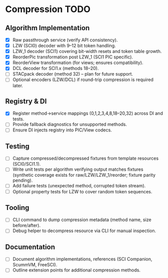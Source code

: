 # Compression TODO

## Algorithm Implementation
- [x] Raw passthrough service (verify API consistency).
- [x] LZW (SCI0) decoder with 9–12 bit token handling.
- [x] LZW_1 decoder (SCI1) covering bit-width resets and token table growth.
- [x] ReorderPic transformation post LZW_1 (SCI1 PIC specific).
- [x] ReorderView transformation (for views; ensures compatibility).
- [x] DCL decoder for SCI1.x (methods 18–20).
- [ ] STACpack decoder (method 32) – plan for future support.
- [ ] Optional encoders (LZW/DCL) if round-trip compression is required later.

## Registry & DI
- [x] Register method→service mappings (0,1,2,3,4,8,18–20,32) across DI and tests.
- [ ] Provide fallback diagnostics for unsupported methods.
- [ ] Ensure DI injects registry into PIC/View codecs.

## Testing
- [ ] Capture compressed/decompressed fixtures from template resources (SCI0/SCI1.1).
- [ ] Write unit tests per algorithm verifying output matches fixtures (synthetic coverage exists for raw/LZW/LZW_1/reorder; fixture parity pending).
- [ ] Add failure tests (unexpected method, corrupted token stream).
- [ ] Optional property tests for LZW to cover random token sequences.

## Tooling
- [ ] CLI command to dump compression metadata (method name, size before/after).
- [ ] Debug helper to decompress resource via CLI for manual inspection.

## Documentation
- [ ] Document algorithm implementations, references (SCI Companion, ScummVM, FreeSCI).
- [ ] Outline extension points for additional compression methods.
